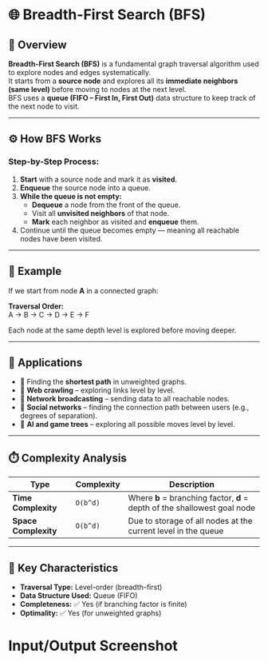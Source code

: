 # 🌐 Breadth-First Search (BFS)

## 🧠 Overview
**Breadth-First Search (BFS)** is a fundamental graph traversal algorithm used to explore nodes and edges systematically.  
It starts from a **source node** and explores all its **immediate neighbors (same level)** before moving to nodes at the next level.  
BFS uses a **queue (FIFO – First In, First Out)** data structure to keep track of the next node to visit.

---

## ⚙️ How BFS Works
### Step-by-Step Process:
1. **Start** with a source node and mark it as **visited**.  
2. **Enqueue** the source node into a queue.  
3. **While the queue is not empty:**
   - **Dequeue** a node from the front of the queue.  
   - Visit all **unvisited neighbors** of that node.  
   - **Mark** each neighbor as visited and **enqueue** them.  
4. Continue until the queue becomes empty — meaning all reachable nodes have been visited.

---

## 🧩 Example
If we start from node **A** in a connected graph:

**Traversal Order:**  
A → B → C → D → E → F

Each node at the same depth level is explored before moving deeper.

---

## 🚀 Applications
- 🔹 Finding the **shortest path** in unweighted graphs.  
- 🔹 **Web crawling** – exploring links level by level.  
- 🔹 **Network broadcasting** – sending data to all reachable nodes.  
- 🔹 **Social networks** – finding the connection path between users (e.g., degrees of separation).  
- 🔹 **AI and game trees** – exploring all possible moves level by level.

---

## ⏱️ Complexity Analysis
| Type | Complexity | Description |
|------|-------------|-------------|
| **Time Complexity** | `O(b^d)` | Where **b** = branching factor, **d** = depth of the shallowest goal node |
| **Space Complexity** | `O(b^d)` | Due to storage of all nodes at the current level in the queue |

---

## 🧮 Key Characteristics
- **Traversal Type:** Level-order (breadth-first)
- **Data Structure Used:** Queue (FIFO)
- **Completeness:** ✅ Yes (if branching factor is finite)
- **Optimality:** ✅ Yes (for unweighted graphs)


# Input/Output Screenshot

